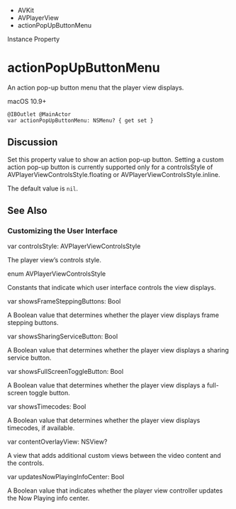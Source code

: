 

- AVKit
- AVPlayerView
-  actionPopUpButtonMenu 

Instance Property

# actionPopUpButtonMenu

An action pop-up button menu that the player view displays.

macOS 10.9+

``` source
@IBOutlet @MainActor
var actionPopUpButtonMenu: NSMenu? { get set }
```

## Discussion

Set this property value to show an action pop-up button. Setting a custom action pop-up button is currently supported only for a controlsStyle of AVPlayerViewControlsStyle.floating or AVPlayerViewControlsStyle.inline.

The default value is `nil`.

## See Also

### Customizing the User Interface

var controlsStyle: AVPlayerViewControlsStyle

The player view’s controls style.

enum AVPlayerViewControlsStyle

Constants that indicate which user interface controls the view displays.

var showsFrameSteppingButtons: Bool

A Boolean value that determines whether the player view displays frame stepping buttons.

var showsSharingServiceButton: Bool

A Boolean value that determines whether the player view displays a sharing service button.

var showsFullScreenToggleButton: Bool

A Boolean value that determines whether the player view displays a full-screen toggle button.

var showsTimecodes: Bool

A Boolean value that determines whether the player view displays timecodes, if available.

var contentOverlayView: NSView?

A view that adds additional custom views between the video content and the controls.

var updatesNowPlayingInfoCenter: Bool

A Boolean value that indicates whether the player view controller updates the Now Playing info center.


